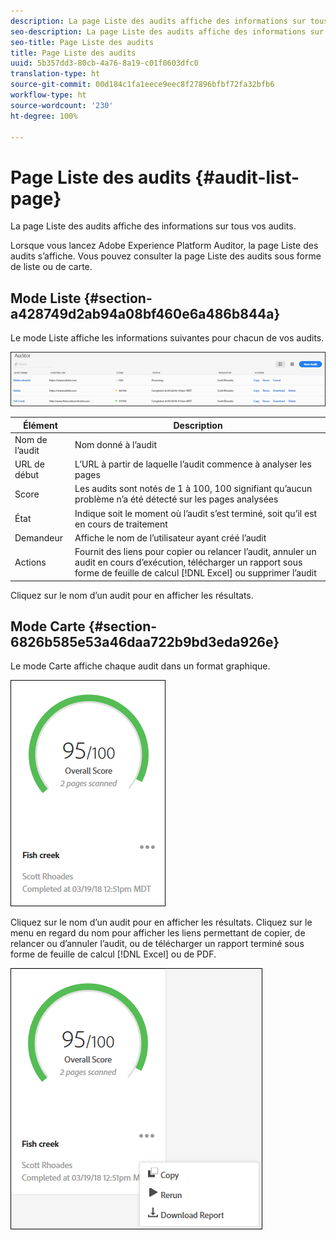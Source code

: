 ```yaml
---
description: La page Liste des audits affiche des informations sur tous vos audits.
seo-description: La page Liste des audits affiche des informations sur tous vos audits.
seo-title: Page Liste des audits
title: Page Liste des audits
uuid: 5b357dd3-80cb-4a76-8a19-c01f0603dfc0
translation-type: ht
source-git-commit: 00d184c1fa1eece9eec8f27896bfbf72fa32bfb6
workflow-type: ht
source-wordcount: '230'
ht-degree: 100%

---
```



# Page Liste des audits {#audit-list-page}

La page Liste des audits affiche des informations sur tous vos audits.

Lorsque vous lancez Adobe Experience Platform Auditor, la page Liste des audits s’affiche. Vous pouvez consulter la page Liste des audits sous forme de liste ou de carte.

## Mode Liste {#section-a428749d2ab94a08bf460e6a486b844a}

Le mode Liste affiche les informations suivantes pour chacun de vos audits.

![](assets/audit-list.png)

| Élément | Description |
|---|---|
| Nom de l’audit | Nom donné à l’audit |
| URL de début | L’URL à partir de laquelle l’audit commence à analyser les pages |
| Score | Les audits sont notés de 1 à 100, 100 signifiant qu’aucun problème n’a été détecté sur les pages analysées |
| État | Indique soit le moment où l’audit s’est terminé, soit qu’il est en cours de traitement |
| Demandeur | Affiche le nom de l’utilisateur ayant créé l’audit |
| Actions | Fournit des liens pour copier ou relancer l’audit, annuler un audit en cours d’exécution, télécharger un rapport sous forme de feuille de calcul [!DNL Excel] ou supprimer l’audit |

Cliquez sur le nom d’un audit pour en afficher les résultats.

## Mode Carte {#section-6826b585e53a46daa722b9bd3eda926e}

Le mode Carte affiche chaque audit dans un format graphique.

![](assets/card.png)

Cliquez sur le nom d’un audit pour en afficher les résultats. Cliquez sur le menu en regard du nom pour afficher les liens permettant de copier, de relancer ou d’annuler l’audit, ou de télécharger un rapport terminé sous forme de feuille de calcul [!DNL Excel] ou de PDF.

![](assets/card-menu.png)
